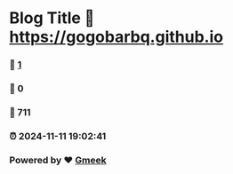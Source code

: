 # Blog Title :link: https://gogobarbq.github.io 
### :page_facing_up: [1](https://gogobarbq.github.io/tag.html) 
### :speech_balloon: 0 
### :hibiscus: 711 
### :alarm_clock: 2024-11-11 19:02:41 
### Powered by :heart: [Gmeek](https://github.com/Meekdai/Gmeek)
